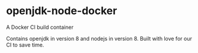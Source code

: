 # openjdk-node-docker
A Docker CI build container

Contains openjdk in version 8 and nodejs in version 8. Built with love for our CI to save time.
